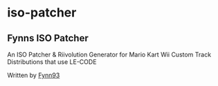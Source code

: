 # iso-patcher
## Fynns ISO Patcher
An ISO Patcher & Riivolution Generator for Mario Kart Wii Custom Track Distributions that use LE-CODE

Written by [Fynn93](fynn93.tech)
